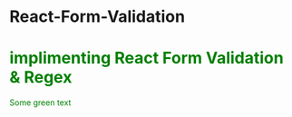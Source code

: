 # React-Form-Validation

<h1 style="color:green">implimenting React Form Validation & Regex</h1>
<span style="color: green"> Some green text </span>

